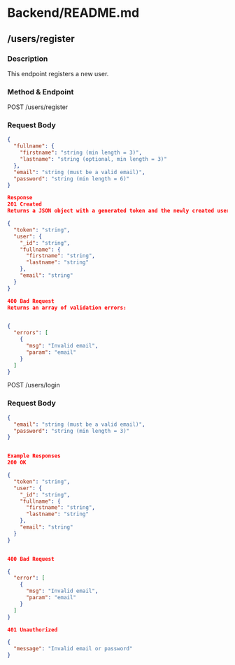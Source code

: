 # Backend/README.md

## /users/register

### Description

This endpoint registers a new user.

### Method & Endpoint

POST /users/register

### Request Body

```json
{
  "fullname": {
    "firstname": "string (min length = 3)",
    "lastname": "string (optional, min length = 3)"
  },
  "email": "string (must be a valid email)",
  "password": "string (min length = 6)"
}

Response
201 Created
Returns a JSON object with a generated token and the newly created user:

{
  "token": "string",
  "user": {
    "_id": "string",
    "fullname": {
      "firstname": "string",
      "lastname": "string"
    },
    "email": "string"
  }
}

400 Bad Request
Returns an array of validation errors:


{
  "errors": [
    {
      "msg": "Invalid email",
      "param": "email"
    }
  ]
}
```

POST /users/login

### Request Body

```json
{
  "email": "string (must be a valid email)",
  "password": "string (min length = 3)"
}


Example Responses
200 OK

{
  "token": "string",
  "user": {
    "_id": "string",
    "fullname": {
      "firstname": "string",
      "lastname": "string"
    },
    "email": "string"
  }
}


400 Bad Request

{
  "error": [
    {
      "msg": "Invalid email",
      "param": "email"
    }
  ]
}

401 Unauthorized

{
  "message": "Invalid email or password"
}


```
